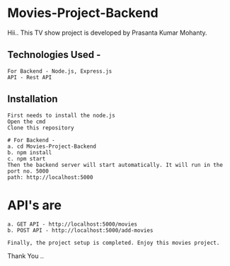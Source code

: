 # Movies-Project-Backend

Hii.. This TV show project is developed by Prasanta Kumar Mohanty.

## Technologies Used -
```
For Backend - Node.js, Express.js
API - Rest API
```

## Installation
```
First needs to install the node.js
Open the cmd
Clone this repository

# For Backend - 
a. cd Movies-Project-Backend
b. npm install
c. npm start
Then the backend server will start automatically. It will run in the port no. 5000
path: http://localhost:5000

```

# API's are
```
a. GET API - http://localhost:5000/movies
b. POST API - http://localhost:5000/add-movies
```

```
Finally, the project setup is completed. Enjoy this movies project.
```
Thank You ..